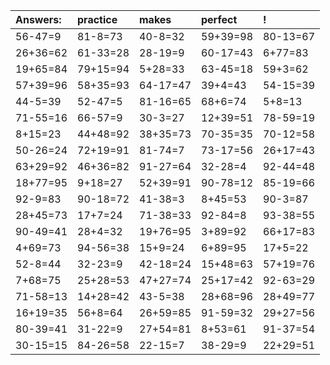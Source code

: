 | Answers: | practice | makes | perfect | ! |
| :--- | :--- | :--- | :--- | :--- |
| 56-47=9 | 81-8=73 | 40-8=32 | 59+39=98 | 80-13=67 | 
| 26+36=62 | 61-33=28 | 28-19=9 | 60-17=43 | 6+77=83 | 
| 19+65=84 | 79+15=94 | 5+28=33 | 63-45=18 | 59+3=62 | 
| 57+39=96 | 58+35=93 | 64-17=47 | 39+4=43 | 54-15=39 | 
| 44-5=39 | 52-47=5 | 81-16=65 | 68+6=74 | 5+8=13 | 
| 71-55=16 | 66-57=9 | 30-3=27 | 12+39=51 | 78-59=19 | 
| 8+15=23 | 44+48=92 | 38+35=73 | 70-35=35 | 70-12=58 | 
| 50-26=24 | 72+19=91 | 81-74=7 | 73-17=56 | 26+17=43 | 
| 63+29=92 | 46+36=82 | 91-27=64 | 32-28=4 | 92-44=48 | 
| 18+77=95 | 9+18=27 | 52+39=91 | 90-78=12 | 85-19=66 | 
| 92-9=83 | 90-18=72 | 41-38=3 | 8+45=53 | 90-3=87 | 
| 28+45=73 | 17+7=24 | 71-38=33 | 92-84=8 | 93-38=55 | 
| 90-49=41 | 28+4=32 | 19+76=95 | 3+89=92 | 66+17=83 | 
| 4+69=73 | 94-56=38 | 15+9=24 | 6+89=95 | 17+5=22 | 
| 52-8=44 | 32-23=9 | 42-18=24 | 15+48=63 | 57+19=76 | 
| 7+68=75 | 25+28=53 | 47+27=74 | 25+17=42 | 92-63=29 | 
| 71-58=13 | 14+28=42 | 43-5=38 | 28+68=96 | 28+49=77 | 
| 16+19=35 | 56+8=64 | 26+59=85 | 91-59=32 | 29+27=56 | 
| 80-39=41 | 31-22=9 | 27+54=81 | 8+53=61 | 91-37=54 | 
| 30-15=15 | 84-26=58 | 22-15=7 | 38-29=9 | 22+29=51 | 
